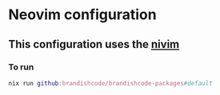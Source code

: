 # Neovim configuration
## This configuration uses the [nivim](https://github.com/nix-community/nixvim)

### To run
```nix
nix run github:brandishcode/brandishcode-packages#default
```
